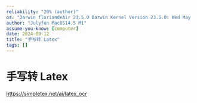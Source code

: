 ```yaml
---
reliability: "20% (author)"
os: "Darwin floriandeAir 23.5.0 Darwin Kernel Version 23.5.0: Wed May  1 20:16:51 PDT 2024; root:xnu-10063.121.3~5/RELEASE_ARM64_T8103 arm64"
author: "Julyfun MacOS14.5 M1"
assume-you-know: [computer]
date: 2024-09-12
title: "手写转 Latex"
tags: []
---
```


# 手写转 Latex

https://simpletex.net/ai/latex_ocr


